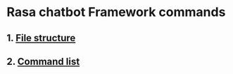 # Rasa chatbot Framework commands

## 1. [File structure](/)
## 2. [Command list](/rasa-project-file-structure.md)
